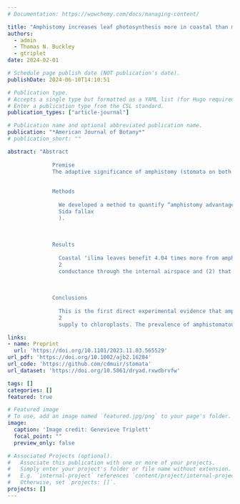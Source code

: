 ```yaml
---
# Documentation: https://wowchemy.com/docs/managing-content/

title: "Amphistomy increases leaf photosynthesis more in coastal than montane plants of Hawaiian ʻilima ( Sida fallax )"
authors: 
  - admin
  - Thomas N. Buckley
  - gtriplet
date: 2024-02-01

# Schedule page publish date (NOT publication's date).
publishDate: 2024-06-10T14:10:51

# Publication type.
# Accepts a single type but formatted as a YAML list (for Hugo requirements).
# Enter a publication type from the CSL standard.
publication_types: ["article-journal"]

# Publication name and optional abbreviated publication name.
publication: "*American Journal of Botany*"
# publication_short: ""

abstract: "Abstract
            
              Premise
              The adaptive significance of amphistomy (stomata on both upper and lower leaf surfaces) is unresolved. A widespread association between amphistomy and open, sunny habitats suggests the adaptive benefit of amphistomy may be greatest in these contexts, but this hypothesis has not been tested experimentally. Understanding amphistomy informs its potential as a target for crop improvement and paleoenvironment reconstruction.
            
            
              Methods
              
                We developed a method to quantify “amphistomy advantage” () as the log‐ratio of photosynthesis in an amphistomatous leaf to that of the same leaf but with gas exchange blocked through the upper surface (pseudohypostomy). Humidity modulated stomatal conductance and thus enabled comparing photosynthesis at the same total stomatal conductance. We estimated  and leaf traits in six coastal (open, sunny) and six montane (closed, shaded) populations of the indigenous Hawaiian species ʻilima (
                Sida fallax
                ).
              
            
            
              Results
              
                Coastal ʻilima leaves benefit 4.04 times more from amphistomy than montane leaves. Evidence was equivocal with respect to two hypotheses: (1) that coastal leaves benefit more because they are thicker and have lower CO
                2
                conductance through the internal airspace and (2) that they benefit more because they have similar conductance on each surface, as opposed to most conductance being through the lower surface.
              
            
            
              Conclusions
              
                This is the first direct experimental evidence that amphistomy increases photosynthesis, consistent with the hypothesis that parallel pathways through upper and lower mesophyll increase CO
                2
                supply to chloroplasts. The prevalence of amphistomatous leaves in open, sunny habitats can partially be explained by the increased benefit of amphistomy in “sun” leaves, but the mechanistic basis remains uncertain."

links:
- name: Preprint
  url: 'https://doi.org/10.1101/2023.11.03.565529'
url_pdf: 'https://doi.org/10.1002/ajb2.16284'
url_code: 'https://github.com/cdmuir/stomata'
url_dataset: 'https://doi.org/10.5061/dryad.rxwdbrvfw'

tags: []
categories: []
featured: true

# Featured image
# To use, add an image named `featured.jpg/png` to your page's folder. 
image:
  caption: 'Image credit: Genevieve Triplett'
  focal_point: ""
  preview_only: false

# Associated Projects (optional).
#   Associate this publication with one or more of your projects.
#   Simply enter your project's folder or file name without extension.
#   E.g. `internal-project` references `content/project/internal-project/index.md`.
#   Otherwise, set `projects: []`.
projects: []
---
```

